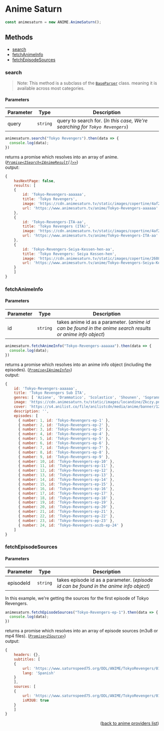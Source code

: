 <h1>Anime Saturn</h1>

```ts
const animesaturn = new ANIME.AnimeSaturn();
```

<h2>Methods</h2>

- [search](#search)
- [fetchAnimeInfo](#fetchanimeinfo)
- [fetchEpisodeSources](#fetchepisodesources)

### search
> Note: This method is a subclass of the [`BaseParser`](https://github.com/consumet/extensions/blob/master/src/models/base-parser.ts) class. meaning it is available across most categories.


<h4>Parameters</h4>

| Parameter | Type     | Description                                                              |
| --------- | -------- | ------------------------------------------------------------------------ |
| query     | `string` | query to search for. (*In this case, We're searching for `Tokyo Revengers`*) |

```ts
animesaturn.search("Tokyo Revengers").then(data => {
  console.log(data);
})
```

returns a promise which resolves into an array of anime. (*[`Promise<ISearch<IAnimeResult[]>>`](https://github.com/consumet/extensions/blob/master/src/models/types.ts#L13-L26)*)\
output:
```js
{
    hasNextPage: false,
    results: [
    {
        id: 'Tokyo-Revengers-aaaaaa',
        title: 'Tokyo Revengers',
        image: 'https://cdn.animesaturn.tv/static/images/copertine/4af2d1048aeb86aeb9b585f3619275601626143497_full.jpg',
        url: 'https://www.animesaturn.tv/anime/Tokyo-Revengers-aaaaaa'
    },
    {
        id: 'Tokyo-Revengers-ITA-aa',
        title: 'Tokyo Revengers (ITA)',
        image: 'https://cdn.animesaturn.tv/static/images/copertine/4af2d1048aeb86aeb9b585f3619275601626143497_full.jpg',
        url: 'https://www.animesaturn.tv/anime/Tokyo-Revengers-ITA-aa'
    },
    {
        id: 'Tokyo-Revengers-Seiya-Kessen-hen-aa',
        title: 'Tokyo Revengers: Seiya Kessen-hen',
        image: 'https://cdn.animesaturn.tv/static/images/copertine/26084_1_1.png',
        url: 'https://www.animesaturn.tv/anime/Tokyo-Revengers-Seiya-Kessen-hen-aa'
    }
    ]
}
```

### fetchAnimeInfo

<h4>Parameters</h4>

| Parameter | Type     | Description                                                                                               |
| --------- | -------- | --------------------------------------------------------------------------------------------------------- |
| id        | `string` | takes anime id as a parameter. (*anime id can be found in the anime search results or anime info object*) |


```ts
animesaturn.fetchAnimeInfo("Tokyo-Revengers-aaaaaa").then(data => {
  console.log(data);
})
```

returns a promise which resolves into an anime info object (including the episodes). (*[`Promise<IAnimeInfo>`](https://github.com/consumet/extensions/blob/master/src/models/types.ts#L28-L42)*)\
output:
```js
{
    id: 'Tokyo-Revengers-aaaaaa',
    title: 'Tokyo Revengers Sub ITA',
    genres: [ 'Azione', 'Drammatico', 'Scolastico', 'Shounen', 'Soprannaturale' ],
    image: 'https://cdn.animesaturn.tv/static/images/locandine/Zkczy.png',
    cover: 'https://s4.anilist.co/file/anilistcdn/media/anime/banner/120120-oRfDsJjrpoQ4.jpg',
    description: '',
    episodes: [
      { number: 1, id: 'Tokyo-Revengers-ep-1' },
      { number: 2, id: 'Tokyo-Revengers-ep-2' },
      { number: 3, id: 'Tokyo-Revengers-ep-3' },
      { number: 4, id: 'Tokyo-Revengers-ep-4' },
      { number: 5, id: 'Tokyo-Revengers-ep-5' },
      { number: 6, id: 'Tokyo-Revengers-ep-6' },
      { number: 7, id: 'Tokyo-Revengers-ep-7' },
      { number: 8, id: 'Tokyo-Revengers-ep-8' },
      { number: 9, id: 'Tokyo-Revengers-ep-9' },
      { number: 10, id: 'Tokyo-Revengers-ep-10' },
      { number: 11, id: 'Tokyo-Revengers-ep-11' },
      { number: 12, id: 'Tokyo-Revengers-ep-12' },
      { number: 13, id: 'Tokyo-Revengers-ep-13' },
      { number: 14, id: 'Tokyo-Revengers-ep-14' },
      { number: 15, id: 'Tokyo-Revengers-ep-15' },
      { number: 16, id: 'Tokyo-Revengers-ep-16' },
      { number: 17, id: 'Tokyo-Revengers-ep-17' },
      { number: 18, id: 'Tokyo-Revengers-ep-18' },
      { number: 19, id: 'Tokyo-Revengers-ep-19' },
      { number: 20, id: 'Tokyo-Revengers-ep-20' },
      { number: 21, id: 'Tokyo-Revengers-ep-21' },
      { number: 22, id: 'Tokyo-Revengers-ep-22' },
      { number: 23, id: 'Tokyo-Revengers-ep-23' },
      { number: 24, id: 'Tokyo-Revengers-aszb-ep-24' }
    ]
}
```

### fetchEpisodeSources

<h4>Parameters</h4>

| Parameter | Type     | Description                                                                           |
| --------- | -------- | ------------------------------------------------------------------------------------- |
| episodeId | `string` | takes episode id as a parameter. (*episode id can be found in the anime info object*) |


In this example, we're getting the sources for the first episode of Tokyo Revengers.
```ts
animesaturn.fetchEpisodeSources("Tokyo-Revengers-ep-1").then(data => {
  console.log(data);
})
```

returns a promise which resolves into an array of episode sources (m3u8 or mp4 files). (*[`Promise<ISource>`](https://github.com/consumet/extensions/blob/master/src/models/types.ts#L210-L214)*)\
output:
```js
{
    headers: {},
    subtitles: [
    {
        url: 'https://www.saturnspeed75.org/DDL/ANIME/TokyoRevengers/01/subtitles.vtt',
        lang: 'Spanish'
    }
    ],
    sources: [
    {
        url: 'https://www.saturnspeed75.org/DDL/ANIME/TokyoRevengers/01/playlist.m3u8',
        isM3U8: true
    }
    ]
}
```

<p align="end">(<a href="https://github.com/consumet/extensions/blob/master/docs/guides/anime.md#">back to anime providers list</a>)</p>
